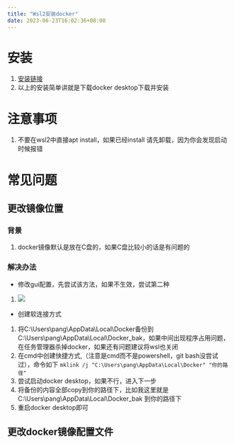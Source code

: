 ```yaml
---
title: "Wsl2安装docker"
date: 2023-06-23T16:02:36+08:00
---
```


# 安装
1. [安装链接](https://docs.docker.com/desktop/windows/wsl/)
1. 以上的安装简单讲就是下载docker desktop下载并安装
# 注意事项
1. 不要在wsl2中直接apt install，如果已经install 请先卸载，因为你会发现启动时候报错
# 常见问题
## 更改镜像位置
### 背景
1. docker镜像默认是放在C盘的，如果C盘比较小的话是有问题的
### 解决办法
- 修改gui配置，先尝试该方法，如果不生效，尝试第二种
1. ![](https://img2023.cnblogs.com/blog/3097908/202305/3097908-20230519221630722-1511599964.png)
- 创建软连接方式
1. 将C:\Users\pang\AppData\Local\Docker备份到C:\Users\pang\AppData\Local\Docker_bak，如果中间出现程序占用问题，在任务管理器杀掉docker，如果还有问题建议将wsl也关闭
1. 在cmd中创建快捷方式,（注意是cmd而不是powershell，git bash没尝试过），命令如下 `mklink /j "C:\Users\pang\AppData\Local\Docker" "你的路径"`
1. 尝试启动docker desktop，如果不行，进入下一步
1. 将备份的内容全部copy到你的路径下，比如我这里就是C:\Users\pang\AppData\Local\Docker_bak 到你的路径下
1. 重启docker desktop即可
## 更改docker镜像配置文件